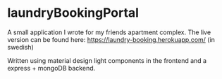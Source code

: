 # laundryBookingPortal
A small application I wrote for my friends apartment complex. 
The live version can be found here: https://laundry-booking.herokuapp.com/ (in swedish)

Written using material design light components in the frontend
and a express + mongoDB backend. 

